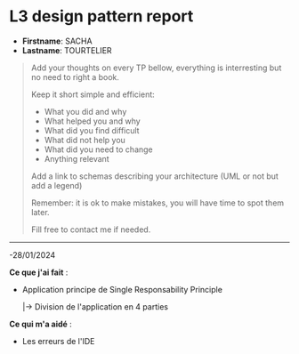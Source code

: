 # L3 design pattern report

- **Firstname**: SACHA
- **Lastname**: TOURTELIER


> Add your thoughts on every TP bellow, everything is interresting but no need to right a book.
> 
> Keep it short simple and efficient:
> 
> - What you did and why
> - What helped you and why
> - What did you find difficult
> - What did not help you
> - What did you need to change
> - Anything relevant
> 
> Add a link to schemas describing your architecture (UML or not but add a legend)
> 
> Remember: it is ok to make mistakes, you will have time to spot them later.
> 
> Fill free to contact me if needed.

---
-28/01/2024

**Ce que j'ai fait** :
- Application principe de Single Responsability Principle 

  |-> Division de l'application en 4 parties

**Ce qui m'a aidé** :
- Les erreurs de l'IDE
